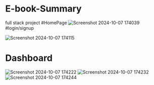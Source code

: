 # E-book-Summary
full stack project 
#HomePage
![Screenshot 2024-10-07 174039](https://github.com/user-attachments/assets/4ba2f2c1-4dc2-4b5e-9b2a-b5a468d09fb9)
#login/signup

![Screenshot 2024-10-07 174115](https://github.com/user-attachments/assets/7f080cd5-8050-48b8-adf3-7d3aacb8cafc)
# Dashboard
![Screenshot 2024-10-07 174222](https://github.com/user-attachments/assets/26f6fcc5-0650-4a40-b011-c139741735ac)
![Screenshot 2024-10-07 174232](https://github.com/user-attachments/assets/77bd58ff-f46c-4d9e-9ae7-c442599d115a)
![Screenshot 2024-10-07 174244](https://github.com/user-attachments/assets/29a1a467-9d49-4ee4-a8ba-c5256e787705)
